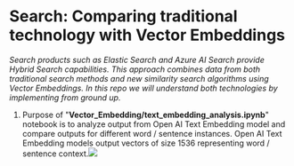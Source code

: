 # Search: Comparing traditional technology with Vector Embeddings
*Search products such as Elastic Search and Azure AI Search provide Hybrid Search capabilities. This approach combines data from both traditional search methods and new similarity search algorithms using Vector Embeddings. In this repo we will understand both technologies by implementing from ground up.*

1. Purpose of "**Vector_Embedding/text_embedding_analysis.ipynb**" notebook is to analyze output from Open AI Text Embedding model and compare outputs for different word / sentence instances. Open AI Text Embedding models output vectors of size 1536 representing word / sentence context.![
](vector_embedding_distributions.bmp)
